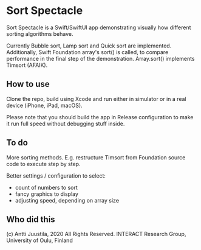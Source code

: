 # Sort Spectacle

Sort Spectacle is a Swift/SwiftUI app demonstrating visually how different sorting algorithms behave.

Currently Bubble sort, Lamp sort and Quick sort are implemented. Additionally, Swift Foundation array's sort() is called, to compare performance in the final step of the demonstration. Array.sort() implements Timsort (AFAIK).

## How to use

Clone the repo, build using Xcode and run either in simulator or in a real device (iPhone, iPad, macOS). 

Please note that you should build the app in Release configuration to make it run full speed without debugging stuff inside. 

## To do

More sorting methods. E.g. restructure Timsort from Foundation source code to execute step by step.

Better settings / configuration to select: 

- count of numbers to sort
- fancy graphics to display
- adjusting speed, depending on array size


## Who did this

(c) Antti Juustila, 2020 All Rights Reserved.
INTERACT Research Group, University of Oulu, Finland


